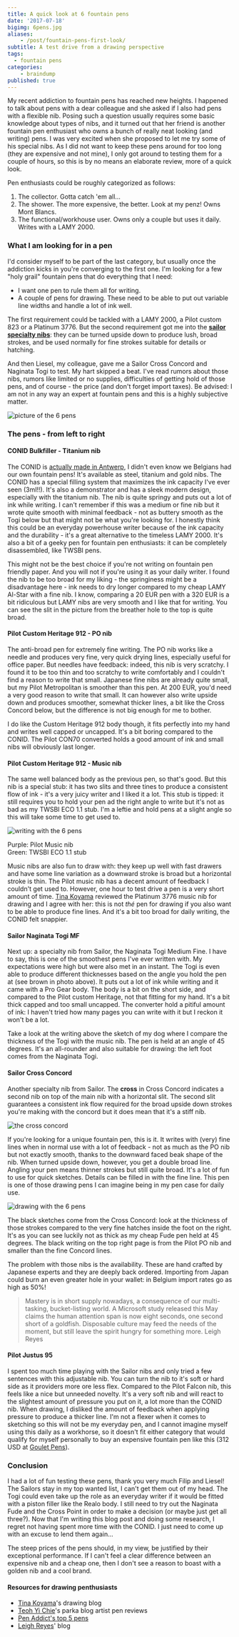 ```yaml
---
title: A quick look at 6 fountain pens
date: '2017-07-18'
bigimg: 6pens.jpg
aliases:
    - /post/fountain-pens-first-look/
subtitle: A test drive from a drawing perspective
tags:
  - fountain pens
categories:
    - braindump
published: true
---
```


My recent addiction to fountain pens has reached new heights. I happened to talk about pens with a dear colleague and she asked if I also had pens with a flexible nib. Posing such a question usually requires some basic knowledge about types of nibs, and it turned out that her friend is another fountain pen enthusiast who owns a bunch of really neat looking (and writing) pens. I was very excited when she proposed to let me try some of his special nibs. As I did not want to keep these pens around for too long (they are expensive and not mine), I only got around to testing them for a couple of hours, so this is by no means an elaborate review, more of a quick look. 

Pen enthusiasts could be roughly categorized as follows:

1. The collector. Gotta catch 'em all... 
2. The shower. The more expensive, the better. Look at my penz! Owns Mont Blancs.
3. The functional/workhouse user. Owns only a couple but uses it daily. Writes with a LAMY 2000.

### What I am looking for in a pen

I'd consider myself to be part of the last category, but usually once the addiction kicks in you're converging to the first one. I'm looking for a few "holy grail" fountain pens that do everything that I need:

- I want one pen to rule them all for writing.
- A couple of pens for drawing. These need to be able to put out variable line widths and handle a lot of ink well.

The first requirement could be tackled with a LAMY 2000, a Pilot custom 823 or a Platinum 3776. But the second requirement got me into the **[sailor specialty nibs](https://www.nibs.com/content/sailor-specialty-nibs)**: they can be turned upside down to produce lush, broad strokes, and be used normally for fine strokes suitable for details or hatching. 

And then Liesel, my colleague, gave me a Sailor Cross Concord and Naginata Togi to test. My hart skipped a beat. I've read rumors about those nibs, rumors like limited or no supplies, difficulties of getting hold of those pens, and of course - the price (and don't forget import taxes). Be advised: I am not in any way an expert at fountain pens and this is a highly subjective matter.

![picture of the 6 pens](/img/6pens-detail.jpg)

### The pens - from left to right

#### CONID Bulkfiller - Titanium nib

The CONID is [actually made in Antwerp](http://www.conidpen.com/index.cfm?fuseaction=makingof), I didn't even know we Belgians had our own fountain pens! It's available as steel, titanium and gold nibs. The CONID has a special filling system that maximizes the ink capacity I've ever seen (3ml!!). It's also a demonstrator and has a sleek modern design, especially with the titanium nib. The nib is quite springy and puts out a lot of ink while writing. I can't remember if this was a medium or fine nib but it wrote quite smooth with minimal feedback - not as buttery smooth as the Togi below but that might not be what you're looking for. I honestly think this could be an everyday powerhouse writer because of the ink capacity and the durability - it's a great alternative to the timeless LAMY 2000. It's also a bit of a geeky pen for fountain pen enthusiasts: it can be completely disassembled, like  TWSBI pens. 

This might not be the best choice if you're not writing on fountain pen friendly paper. And you will not if you're using it as your daily writer. I found the nib to be too broad for my liking - the springiness might be a disadvantage here - ink needs to dry longer compared to my cheap LAMY Al-Star with a fine nib. I know, comparing a 20 EUR pen with a 320 EUR is a bit ridiculous but LAMY nibs are very smooth and I like that for writing. You can see the slit in the picture from the breather hole to the top is quite broad. 

#### Pilot Custom Heritage 912 - PO nib

The anti-broad pen for extremely fine writing. The PO nib works like a needle and produces very fine, very quick drying lines, especially useful for office paper. But needles have feedback: indeed, this nib is very scratchy. I found it to be too thin and too scratchy to write comfortably and I couldn't find a reason to write that small. Japanese fine nibs are already quite small, but my Pilot Metropolitan is smoother than this pen. At 200 EUR, you'd need a very good reason to write that small. It can however also write upside down and produces smoother, somewhat thicker lines, a bit like the Cross Concord below, but the difference is not big enough for me to bother. 

I do like the Custom Heritage 912 body though, it fits perfectly into my hand and writes well capped or uncapped. It's a bit boring compared to the CONID. The Pilot CON70 converted holds a good amount of ink and small nibs will obviously last longer. 

#### Pilot Custom Heritage 912 - Music nib

The same well balanced body as the previous pen, so that's good. But this nib is a special stub: it has two slits and three tines to produce a consistent flow of ink - it's a very juicy writer and I liked it a lot. This stub is tipped: it still requires you to hold your pen ad the right angle to write but it's not as bad as my TWSBI ECO 1.1 stub. I'm a leftie and hold pens at a slight angle so this will take some time to get used to.

![writing with the 6 pens](/img/6pens-writing.jpg)

Purple: Pilot Music nib<br/>
Green: TWSBI ECO 1.1 stub

Music nibs are also fun to draw with: they keep up well with fast drawers and have some line variation as a downward stroke is broad but a horizontal stroke is thin. The Pilot music nib has a decent amount of feedback I couldn't get used to. However, one hour to test drive a pen is a very short amount of time. [Tina Koyama](http://tina-koyama.blogspot.be/2015/03/epic-pen-search-and-discovery-part-6.html) reviewed the Platinum 3776 music nib for drawing and I agree with her: this is not _thé_ pen for drawing if you also want to be able to produce fine lines. And it's a bit too broad for daily writing, the CONID felt snappier. 

#### Sailor Naginata Togi MF

Next up: a specialty nib from Sailor, the Naginata Togi Medium Fine. I have to say, this is one of the smoothest pens I've ever written with. My expectations were high but were also met in an instant. The Togi is even able to produce different thicknesses based on the angle you hold the pen at (see brown in photo above). It puts out a lot of ink while writing and it came with a Pro Gear body. The body is a bit on the short side, and compared to the Pilot custom Heritage, not that fitting for my hand. It's a bit thick capped and too small uncapped. The converter hold a pitiful amount of ink: I haven't tried how many pages you can write with it but I reckon it won't be a lot. 

Take a look at the writing above the sketch of my dog where I compare the thickness of the Togi with the music nib. The pen is held at an angle of 45 degrees. It's an all-rounder and also suitable for drawing: the left foot comes from the Naginata Togi.  

#### Sailor Cross Concord

Another specialty nib from Sailor. The **cross** in Cross Concord indicates a second nib on top of the main nib with a horizontal slit. The second slit guarantees a consistent ink flow required for the broad upside down strokes you're making with the concord but it does mean that it's a stiff nib. 

![the cross concord](/img/6pens-concord.jpg)

If you're looking for a unique fountain pen, this is it. It writes with (very) fine lines when in normal use with a lot of feedback - not as much as the PO nib but not exactly smooth, thanks to the downward faced beak shape of the nib. When turned upside down, however, you get a double broad line. Angling your pen means thinner strokes but still quite broad. It's a lot of fun to use for quick sketches. Details can be filled in with the fine line. This pen is one of those drawing pens I can imagine being in my pen case for daily use. 

![drawing with the 6 pens](/img/6pens-drawing.jpg)

The black sketches come from the Cross Concord: look at the thickness of those strokes compared to the very fine hatches inside the foot on the right. It's as you can see luckily not as thick as my cheap Fude pen held at 45 degrees. The black writing on the top right page is from the Pilot PO nib and smaller than the fine Concord lines. 

The problem with those nibs is the availability. These are hand crafted by Japanese experts and they are deeply back ordered. Importing from Japan could burn an even greater hole in your wallet: in Belgium import rates go as high as 50%! 

> Mastery is in short supply nowadays, a consequence of our multi-tasking, bucket-listing world. A Microsoft study released this May claims the human attention span is now eight seconds, one second short of a goldfish. Disposable culture may feed the needs of the moment, but still leave the spirit hungry for something more. <span>Leigh Reyes</span>

#### Pilot Justus 95

I spent too much time playing with the Sailor nibs and only tried a few sentences with this adjustable nib. You can turn the nib to it's soft or hard side as it providers more ore less flex. Compared to the Pilot Falcon nib, this feels like a nice but unneeded novelty. It's a very soft nib and will react to the slightest amount of pressure you put on it, a lot more than the CONID nib. When drawing, I disliked the amount of feedback when applying pressure to produce a thicker line. I'm not a flexer when it comes to sketching so this will not be my everyday pen, and I cannot imagine myself using this daily as a workhorse, so it doesn't fit either category that would qualify for myself personally to buy an expensive fountain pen like this (312 USD at [Goulet Pens](https://www.gouletpens.com/pilot-justus-95-fountain-pen-black-fine/p/PN60591)). 

### Conclusion

I had a lot of fun testing these pens, thank you very much Filip and Liesel! The Sailors stay in my top wanted list, I can't get them out of my head. The Togi could even take up the role as an everyday writer if it would be fitted with a piston filler like the Realo body. I still need to try out the Naginata Fude and the Cross Point in order to make a decision (or maybe just get all three?). Now that I'm writing this blog post and doing some research, I regret not having spent more time with the CONID. I just need to come up with an excuse to lend them again... 

The steep prices of the pens should, in my view, be justified by their exceptional performance. If I can't feel a clear difference between an expensive nib and a cheap one, then I don't see a reason to boast with a golden nib and a cool brand. 

#### Resources for drawing penthusiasts

- [Tina Koyama](http://tina-koyama.blogspot.be)'s drawing blog
- [Teoh Yi Chie](http://www.parkablogs.com/)'s parka blog artist pen reviews
- [Pen Addict's top 5 pens](https://www.penaddict.com/top-5-pens/)
- [Leigh Reyes](http://www.leighreyes.com/)' blog
